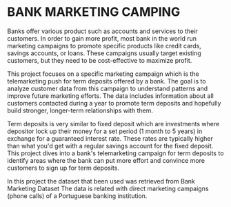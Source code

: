 # BANK MARKETING CAMPING

Banks offer various product such as accounts and services to their customers. In order to gain more profit, most bank in the world run marketing campaigns to promote specific products like credit cards, savings accounts, or loans. These campaigns usually target existing customers, but they need to be cost-effective to maximize profit.

This project focuses on a specific marketing campaign which is the telemarketing push for term deposits offered by a bank. The goal is to analyze customer data from this campaign to understand patterns and improve future marketing efforts. The data includes information about all customers contacted during a year to promote term deposits and hopefully build stronger, longer-term relationships with them.

Term deposits is very similar to fixed deposit which are investments where depositor lock up their money for a set period (1 month to 5 years) in exchange for a guaranteed interest rate. These rates are typically higher than what you'd get with a regular savings account for the fixed deposit. This project dives into a bank's telemarketing campaign for term deposits to identify areas where the bank can put more effort and convince more customers to sign up for term deposits.

In this project the dataset that been used was retrieved from Bank Marketing Dataset The data is related with direct marketing campaigns (phone calls) of a Portuguese banking institution.
